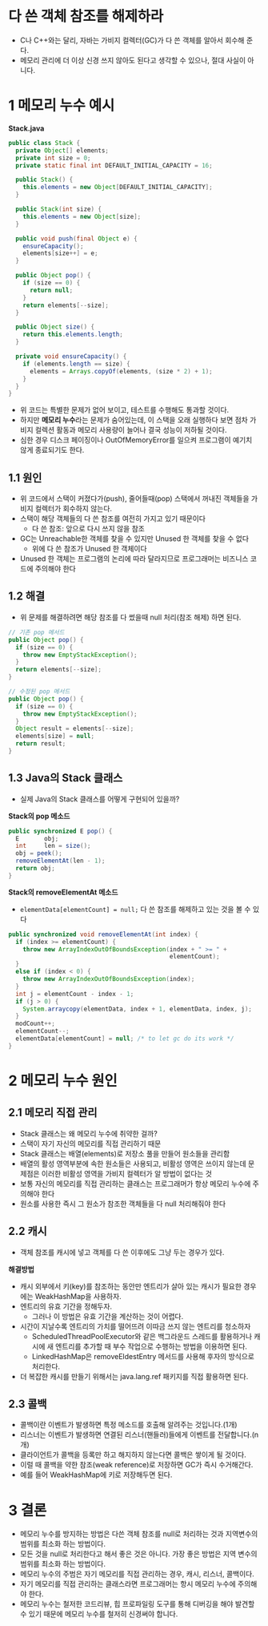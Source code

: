 # 다 쓴 객체 참조를 해제하라

* C나 C++와는 달리, 자바는 가비지 컬렉터(GC)가 다 쓴 객체를 알아서 회수해 준다.
* 메모리 관리에 더 이상 신경 쓰지 않아도 된다고 생각할 수 있으나, 절대 사실이 아니다.



# 1 메모리 누수 예시



**Stack.java**

```java
public class Stack {
  private Object[] elements;
  private int size = 0;
  private static final int DEFAULT_INITIAL_CAPACITY = 16;

  public Stack() {
    this.elements = new Object[DEFAULT_INITIAL_CAPACITY];
  }

  public Stack(int size) {
    this.elements = new Object[size];
  }

  public void push(final Object e) {
    ensureCapacity();
    elements[size++] = e;
  }

  public Object pop() {
    if (size == 0) {
      return null;
    }
    return elements[--size];
  }

  public Object size() {
    return this.elements.length;
  }

  private void ensureCapacity() {
    if (elements.length == size) {
      elements = Arrays.copyOf(elements, (size * 2) + 1);
    }
  }
}
```

- 위 코드는 특별한 문제가 없어 보이고, 테스트를 수행해도 통과할 것이다.
- 하지만 **메모리 누수**라는 문제가 숨어있는데, 이 스택을 오래 실행하다 보면 점차 가비지 컬렉션 활동과 메모리 사용량이 늘어나 결국 성능이 저하될 것이다.
- 심한 경우 디스크 페이징이나 OutOfMemoryError를 일으켜 프로그램이 예기치 않게 종료되기도 한다.



## 1.1 원인

* 위 코드에서 스택이 커졌다가(push), 줄어들때(pop) 스택에서 꺼내진 객체들을 가비지 컬렉터가 회수하지 않는다.
* 스택이 해당 객체들의 다 쓴 참조를 여전히 가지고 있기 때문이다
  * 다 쓴 참조: 앞으로 다시 쓰지 않을 참조
* GC는 Unreachable한 객체를 찾을 수 있지만 Unused 한 객체를 찾을 수 없다
  * 위에 다 쓴 참조가 Unused 한 객체이다
* Unused 한 객체는 프로그램의 논리에 따라 달라지므로 프로그래머는 비즈니스 코드에 주의해야 한다



## 1.2 해결

* 위 문제를 해결하려면 해당 참조를 다 썼을때 null 처리(참조 해제) 하면 된다.

```java
// 기존 pop 메서드
public Object pop() {
  if (size == 0) {
    throw new EmptyStackException();
  }
  return elements[--size];
}

// 수정된 pop 메서드
public Object pop() {
  if (size == 0) {
    throw new EmptyStackException();
  }
  Object result = elements[--size];
  elements[size] = null;
  return result;
}
```



## 1.3 Java의 Stack 클래스

* 실제 Java의 Stack 클래스를 어떻게 구현되어 있을까?



**Stack의 pop 메소드**

```java
public synchronized E pop() {
  E       obj;
  int     len = size();
  obj = peek();
  removeElementAt(len - 1);
  return obj;
}
```



**Stack의 removeElementAt 메소드**

* `elementData[elementCount] = null;` 다 쓴 참조를 해제하고 있는 것을 볼 수 있다

```java
public synchronized void removeElementAt(int index) {
  if (index >= elementCount) {
    throw new ArrayIndexOutOfBoundsException(index + " >= " +
                                             elementCount);
  }
  else if (index < 0) {
    throw new ArrayIndexOutOfBoundsException(index);
  }
  int j = elementCount - index - 1;
  if (j > 0) {
    System.arraycopy(elementData, index + 1, elementData, index, j);
  }
  modCount++;
  elementCount--;
  elementData[elementCount] = null; /* to let gc do its work */
}
```



# 2 메모리 누수 원인



## 2.1 메모리 직접 관리

- Stack 클래스는 왜 메모리 누수에 취약한 걸까?
- 스택이 자기 자신의 메모리를 직접 관리하기 때문
- Stack 클래스는 배열(elements)로 저장소 풀을 만들어 원소들을 관리함
- 배열의 활성 영역부분에 속한 원소들은 사용되고, 비활성 영역은 쓰이지 않는데 문제점은 이러한 비활성 영역을 가비지 컬렉터가 알 방법이 없다는 것
- 보통 자신의 메모리를 직접 관리하는 클래스는 프로그래머가 항상 메모리 누수에 주의해야 한다
- 원소를 사용한 즉시 그 원소가 참조한 객체들을 다 null 처리해줘야 한다



## 2.2 캐시

- 객체 참조를 캐시에 넣고 객체를 다 쓴 이후에도 그냥 두는 경우가 있다.



**해결방법**

* 캐시 외부에서 키(key)를 참조하는 동안만 엔트리가 살아 있는 캐시가 필요한 경우에는 WeakHashMap을 사용하자.
* 엔트리의 유효 기간을 정해두자.
  * 그러나 이 방법은 유효 기간을 계산하는 것이 어렵다.
* 시간이 지날수록 엔트리의 가치를 떨어뜨려 이따금 쓰지 않는 엔트리를 청소하자
  * ScheduledThreadPoolExecutor와 같은 백그라운드 스레드를 활용하거나 캐시에 새 엔트리를 추가할 때 부수 작업으로 수행하는 방법을 이용하면 된다.
  * LinkedHashMap은 removeEldestEntry 메서드를 사용해 후자의 방식으로 처리한다.
* 더 복잡한 캐시를 만들기 위해서는 java.lang.ref 패키지를 직접 활용하면 된다.



## 2.3 콜백

- 콜백이란 이벤트가 발생하면 특정 메소드를 호출해 알려주는 것입니다.(1개)
- 리스너는 이벤트가 발생하면 연결된 리스너(핸들러)들에게 이벤트를 전달합니다.(n개)
- 클라이언트가 콜백을 등록만 하고 해지하지 않는다면 콜백은 쌓이게 될 것이다.
- 이럴 때 콜백을 약한 참조(weak reference)로 저장하면 GC가 즉시 수거해간다.
- 예를 들어 WeakHashMap에 키로 저장해두면 된다.



# 3 결론

- 메모리 누수를 방지하는 방법은 다쓴 객체 참조를 null로 처리하는 것과 지역변수의 범위를 최소화 하는 방법이다.
- 모든 것을 null로 처리한다고 해서 좋은 것은 아니다. 가장 좋은 방법은 지역 변수의 범위를 최소화 하는 방법이다.
- 메모리 누수의 주범은 자기 메모리를 직접 관리하는 경우, 캐시, 리스너, 콜백이다.
- 자기 메모리를 직접 관리하는 클래스라면 프로그래머는 항시 메모리 누수에 주의해야 한다.
- 메모리 누수는 철저한 코드리뷰, 힙 프로파일링 도구를 통해 디버깅을 해야 발견할 수 있기 때문에 메모리 누수를 철저히 신경써야 합니다.